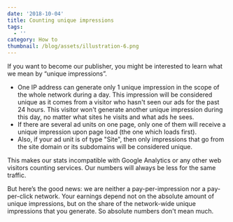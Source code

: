 ```yaml
---
date: '2018-10-04'
title: Counting unique impressions
tags:
  - ''
category: How to
thumbnail: /blog/assets/illustration-6.png
---
```

If you want to become our publisher, you might be interested to learn what we mean by “unique impressions”.

* One IP address can generate only 1 unique impression in the scope of the whole network during a day. This impression will be considered unique as it comes from a visitor who hasn't seen our ads for the past 24 hours. This visitor won't generate another unique impression during this day, no matter what sites he visits and what ads he sees.
* If there are several ad units on one page, only one of them will receive a unique impression upon page load (the one which loads first). 
* Also, if your ad unit is of type "Site", then only impressions that go from the site domain or its subdomains will be considered unique.

This makes our stats incompatible with Google Analytics or any other web visitors counting services. Our numbers will always be less for the same traffic.

But here’s the good news: we are neither a pay-per-impression nor a pay-per-click network. Your earnings depend not on the absolute amount of unique impressions, but on the share of the network-wide unique impressions that you generate. So absolute numbers don't mean much.
